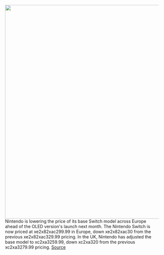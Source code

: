 <img src='https://cdn.vox-cdn.com/thumbor/zDn4nucZD9IKoXMsmawqEjK2ocM=/0x0:2040x1360/1200x800/filters:focal(857x517:1183x843)/cdn.vox-cdn.com/uploads/chorus_image/image/69850432/jbareham_1492_170228_0097.0.0.jpg' width='700px' /><br/>
Nintendo is lowering the price of its base Switch model across Europe ahead of the OLED version's launch next month. The Nintendo Switch is now priced at xe2x82xac299.99 in Europe, down xe2x82xac30 from the previous xe2x82xac329.99 pricing. In the UK, Nintendo has adjusted the base model to xc2xa3259.99, down xc2xa320 from the previous xc2xa3279.99 pricing.
<a href='https://www.theverge.com/2021/9/13/22671208/nintendo-switch-pricing-lowered-europe-uk'> Source <a/>